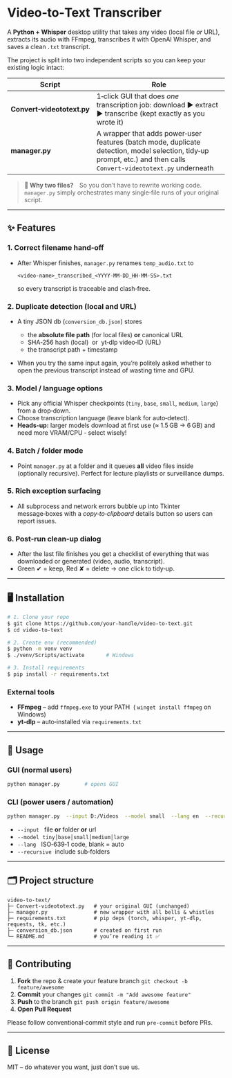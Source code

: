 # Video‑to‑Text Transcriber

A **Python + Whisper** desktop utility that takes any video (local file *or* URL), extracts its audio with FFmpeg, transcribes it with OpenAI Whisper, and saves a clean `.txt` transcript.

The project is split into two independent scripts so you can keep your existing logic intact:

| Script                     | Role                                                                                                                                                                |
| -------------------------- | ------------------------------------------------------------------------------------------------------------------------------------------------------------------- |
| **Convert‑videototext.py** | 1‑click GUI that does *one* transcription job: download ▶ extract ▶ transcribe  (kept exactly as you wrote it)                                                      |
| **manager.py**             | A wrapper that adds power‑user features (batch mode, duplicate detection, model selection, tidy‑up prompt, etc.) and then calls `Convert‑videototext.py` underneath |

> **👀 Why two files?** So you don’t have to rewrite working code.  `manager.py` simply orchestrates many single‑file runs of your original script.

---

## ✨ Features

### 1. Correct filename hand‑off

* After Whisper finishes, `manager.py` renames `temp_audio.txt` to

  ```
  <video‑name>_transcribed_<YYYY‑MM‑DD_HH‑MM‑SS>.txt
  ```

  so every transcript is traceable and clash‑free.

### 2. Duplicate detection (local **and** URL)

* A tiny JSON db (`conversion_db.json`) stores

  * the **absolute file path** (for local files) **or** canonical URL
  * SHA‑256 hash (local)  or  yt‑dlp video‑ID (URL)
  * the transcript path + timestamp
* When you try the same input again, you’re politely asked whether to open the previous transcript instead of wasting time and GPU.

### 3. Model / language options

* Pick any official Whisper checkpoints (`tiny`, `base`, `small`, `medium`, `large`) from a drop‑down.
* Choose transcription language (leave blank for auto‑detect).
* **Heads‑up:** larger models download at first use (≈ 1.5 GB → 6 GB) and need more VRAM/CPU ‑ select wisely!

### 4. Batch / folder mode

* Point `manager.py` at a folder and it queues **all** video files inside (optionally recursive).  Perfect for lecture playlists or surveillance dumps.

### 5. Rich exception surfacing

* All subprocess and network errors bubble up into Tkinter message‑boxes with a *copy‑to‑clipboard* details button so users can report issues.

### 6. Post‑run clean‑up dialog

* After the last file finishes you get a checklist of everything that was downloaded or generated (video, audio, transcript).
* Green ✔︎ = keep,   Red ✘ = delete  → one click to tidy‑up.

---

## 🖥  Installation

```bash
# 1. Clone your repo
$ git clone https://github.com/your‑handle/video‑to‑text.git
$ cd video‑to‑text

# 2. Create env (recommended)
$ python -m venv venv
$ ./venv/Scripts/activate       # Windows

# 3. Install requirements
$ pip install -r requirements.txt
```

### External tools

* **FFmpeg** – add `ffmpeg.exe` to your PATH  ( `winget install ffmpeg` on Windows)
* **yt‑dlp** – auto‑installed via `requirements.txt`

---

## 🚀 Usage

### GUI (normal users)

```bash
python manager.py        # opens GUI
```

### CLI (power users / automation)

```bash
python manager.py  --input D:/Videos  --model small  --lang en  --recursive
```

* `--input`   file **or** folder **or** url
* `--model`  `tiny│base│small│medium│large`
* `--lang`   ISO‑639‑1 code, blank = auto
* `--recursive`  include sub‑folders

---

## 🗂  Project structure

```
video‑to‑text/
├─ Convert‑videototext.py   # your original GUI (unchanged)
├─ manager.py               # new wrapper with all bells & whistles
├─ requirements.txt         # pip deps (torch, whisper, yt‑dlp, requests, tk, etc.)
├─ conversion_db.json       # created on first run
└─ README.md                # you’re reading it ✅
```

---

## 🤝  Contributing

1. **Fork** the repo & create your feature branch
   `git checkout -b feature/awesome`
2. **Commit** your changes
   `git commit -m "Add awesome feature"`
3. **Push** to the branch
   `git push origin feature/awesome`
4. **Open Pull Request**

Please follow conventional‑commit style and run `pre‑commit` before PRs.

---

## 📄  License

MIT – do whatever you want, just don’t sue us.
